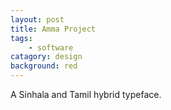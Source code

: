 ```yaml
---
layout: post
title: Amma Project
tags:
    - software
catagory: design
background: red
---
```




A Sinhala and Tamil hybrid typeface. 
